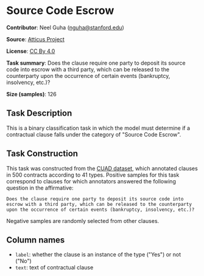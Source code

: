 # Source Code Escrow

**Contributor**: Neel Guha (nguha@stanford.edu)

**Source**: [Atticus Project](https://www.atticusprojectai.org/cuad>)

**License**: [CC By 4.0](https://creativecommons.org/licenses/by/4.0/)

**Task summary**: Does the clause require one party to deposit its source code into escrow with a third party, which can be released to the counterparty upon the occurrence of certain events (bankruptcy, insolvency, etc.)?

**Size (samples)**: 126

## Task Description

This is a binary classification task in which the model must determine if a contractual clause falls under the category of "Source Code Escrow".

## Task Construction

This task was constructed from the [CUAD dataset](https://www.atticusprojectai.org/cuad), which annotated clauses in 500 contracts according to 41 types. Positive samples for this task correspond to clauses for which annotators answered the following question in the affirmative:

```text
Does the clause require one party to deposit its source code into escrow with a third party, which can be released to the counterparty upon the occurrence of certain events (bankruptcy, insolvency, etc.)?
```

Negative samples are randomly selected from other clauses.

## Column names

- `label`: whether the clause is an instance of the type ("Yes") or not ("No")
- `text`: text of contractual clause